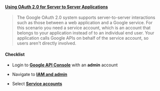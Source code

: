 #### [Using OAuth 2.0 for Server to Server Applications](https://developers.google.com/identity/protocols/OAuth2ServiceAccount)

> The Google OAuth 2.0 system supports server-to-server interactions such as those between a web application and a Google service. For this scenario you need a service account, which is an account that belongs to your application instead of to an individual end user. Your application calls Google APIs on behalf of the service account, so users aren't directly involved.

#### Checklist 

- Login to [**Google API Console**](https://console.developers.google.com/) with an **admin** account

- Navigate to [**IAM and admin**](https://console.developers.google.com/iam-admin)

- Select [**Service accounts**](https://console.developers.google.com/iam-admin/serviceaccounts)
